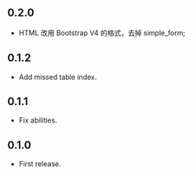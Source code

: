 0.2.0
------

- HTML 改用 Bootstrap V4 的格式，去掉  simple_form;

0.1.2
-----

- Add missed table index.

0.1.1
-----

- Fix abilities.

0.1.0
-----

- First release.
